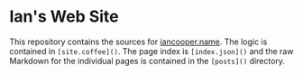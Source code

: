 # Ian's Web Site

This repository contains the sources for [iancooper.name](http://iancooper.name).  The logic is contained in `[site.coffee]()`.  The page index is `[index.json]()` and the raw Markdown for the individual pages is contained in the `[posts]()` directory.
